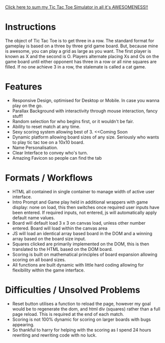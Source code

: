 

[Click here to sum my Tic Tac Toe Simulator in all it's AWESOMENESS!!](https://jozzzaa.github.io/tic-tac-toe/)


# Instructions

The object of Tic Tac Toe is to get three in a row. The standard format for gameplay is based on a three by three grid game board. But, because mine is awesome, you can play a grid as large as you want. The first player is known as X and the second is O. Players alternate placing Xs and Os on the game board until either opponent has three in a row or all nine squares are filled. If no one achieve 3 in a row, the stalemate is called a cat game.


# Features

- Responsive Design, optimised for Desktop or Mobile. In case you wanna play on the go.
- Parallax Background with interactivity through mouse interaction, fancy stuff!
- Random selection for who begins first, or it wouldn't be fair.
- Ability to reset match at any time.
- Sexy scoring system allowing best of 3. <<Coming Soon
- Dynamic platform allowing board sizes of any size. Seriously who wants to play tic tac toe on a 10x10 board.
- Name Personalisation.
- Clear Interface to convey who's turn.
- Amazing Favicon so people can find the tab

# Formats / Workflows

- HTML all contained in single container to  manage width of active user interface.
- Intro Prompt and Game play held in additional wrappers with game display: none on load, this then switches once required user inputs have been entered. If required inputs, not entered, js will automatically apply default name values.
- Board will default load 3 x 3 on canvas load, unless other number entered. Board will load within the canvas area
- JS will load an identical array based board in the DOM and a winning array based on the board size input.
- Squares clicked are primarily implemented on the DOM, this is then translated to the HTML based on the DOM board.
- Scoring is built on mathematical principles of board expansion allowing scoring on all board sizes.
- All functions are built dynamic with little hard coding allowing for flexibility within the game interface.

# Difficulties / Unsolved Problems

- Reset button utilises a function to reload the page, however my goal would be to regenerate the dom, and html div (squares) rather than a full page reload. This is required at the end of each match.
- Scoring is not 100% dynamic for scoring on larger boards with bugs appearing.
- So thankful to harry for helping with the scoring as I spend 24 hours rewriting and rewriting code with no luck.
